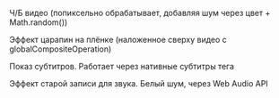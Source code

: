 Ч/Б видео (попиксельно обрабатывает, добавляя шум через цвет + Math.random())

Эффект царапин на плёнке (наложенное сверху видео с globalCompositeOperation)

Показ субтитров. Работает через нативные субтитры тега <track>

Эффект старой записи для звука. Белый шум, через Web Audio API